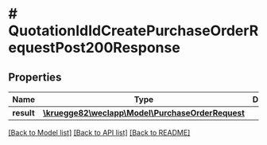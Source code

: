 # # QuotationIdIdCreatePurchaseOrderRequestPost200Response

## Properties

Name | Type | Description | Notes
------------ | ------------- | ------------- | -------------
**result** | [**\kruegge82\weclapp\Model\PurchaseOrderRequest**](PurchaseOrderRequest.md) |  | [optional]

[[Back to Model list]](../../README.md#models) [[Back to API list]](../../README.md#endpoints) [[Back to README]](../../README.md)
